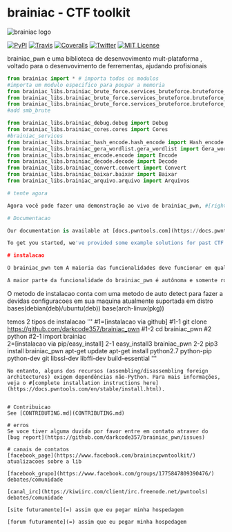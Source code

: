 # brainiac - CTF toolkit
![brainiac logo](https://raw.githubusercontent.com/darkcode357/brainiac_pwn/master/brainiac/brainiac-2.jpg?raw=true)

[![PyPI](https://img.shields.io/badge/pypi-v3.12.0-green.svg?style=flat)](https://pypi.python.org/pypi/pwntools/)
[![Travis](https://travis-ci.org/darkcode357/brainiac_pwn.svg)](https://travis-ci.org/darkcode357/brainiac_pwn)
[![Coveralls](https://img.shields.io/sonar/4.2/http/sonar.petalslink.com/org.ow2.petals%3Apetals-se-ase/tech_debt.svg)](https://coveralls.io/github/Gallopsled/pwntools?branch=dev)
[![Twitter](https://img.shields.io/badge/twitter-pwntools-4099FF.svg?style=flat)](https://twitter.com/pwntools)
[![MIT License](https://img.shields.io/badge/license-MIT-blue.svg?style=flat)](http://choosealicense.com/licenses/mit/)

brainiac_pwn e uma biblioteca de desenvovimento mult-plataforma , voltado para o desenvovimento de ferrementas, ajudando profisionais 
```python
from brainiac import * # importa todos os modulos
#importa um modulo especifico para poupar a memoria 
from brainiac_libs.brainiac_brute_force.services_bruteforce.bruteforce_smtp.brf_smtp import Smtp_brute
from brainiac_libs.brainiac_brute_force.services_bruteforce.bruteforce_ftp.brf_ftp import ftp_brute
from brainiac_libs.brainiac_brute_force.services_bruteforce.bruteforce_ssh.brf_ssh import Ssh_brute
#add smb_brute

from brainiac_libs.brainiac_debug.debug import Debug
from brainiac_libs.brainiac_cores.cores import Cores
#brainiac_services
from brainiac_libs.brainiac_hash_encode.hash_encode import Hash_encode
from brainiac_libs.brainiac_gera_wordlist.gera_wordlist import Gera_wordlist
from brainiac_libs.brainiac_encode.encode import Encode
from brainiac_libs.brainiac_decode.decode import Decode
from brainiac_libs.brainiac_convert.convert import Convert
from brainiac_libs.brainiac_baixar.baixar import Baixar
from brainiac_libs.brainiac_arquivo.arquivo import Arquivos

# tente agora

Agora você pode fazer uma demonstração ao vivo de brainiac_pwn, #[right in your browser](https://demo.pwntools.com).

# Documentacao

Our documentation is available at [docs.pwntools.com](https://docs.pwntools.com/)

To get you started, we've provided some example solutions for past CTF challenges in our [write-ups repository](https://github.com/Gallopsled/pwntools-write-ups).

# instalacao

O brainiac_pwn tem A maioria das funcionalidades deve funcionar em qualquer distribuição semelhante a Posix (Debian, Arch, FreeBSD, OSX, etc.). É necessário o Python 3.6.

A maior parte da funcionalidade do brainiac_pwn é autônoma e somente rodara com o python 3.6
```
O metodo de instalacao conta com uma metodo de auto detect para fazer a devidas configuracoes em sua maquina
atualmente suportada em distro bases(debian(deb)/ubuntu(deb)) base(arch-linux(pkg))

temos 2 tipos de instalacao
'''
#1=[instalacao via github]
#1-1 git clone https://github.com/darkcode357/brainiac_pwn
#1-2 cd brainiac_pwn
#2 python 
#2-1 import brainiac  
2=[instalacao via pip/easy_install]
2-1 easy_install3 brainiac_pwn
2-2 pip3 install brainiac_pwn
apt-get update
apt-get install python2.7 python-pip python-dev git libssl-dev libffi-dev build-essential
'''
```
No entanto, alguns dos recursos (assembling/disassembling foreign architectures) exigem dependências não-Python. Para mais informações, veja o #[complete installation instructions here](https://docs.pwntools.com/en/stable/install.html).


# Contribuicao
See [CONTRIBUTING.md](CONTRIBUTING.md)

# erros
Se voce tiver alguma duvida por favor entre em contato atraver do  [bug report](https://github.com/darkcode357/brainiac_pwn/issues)

# canais de contatos
[facebook_page](https://www.facebook.com/brainiacpwntoolkit/) atualizacoes sobre a lib

[facebook_grupo](https://www.facebook.com/groups/1775847809390476/) debates/comunidade

[canal_irc](https://kiwiirc.com/client/irc.freenode.net/pwntools) debates/comunidade

[site futuramente](=) assim que eu pegar minha hospedagem

[forum futuramente](=) assim que eu pegar minha hospedagem
